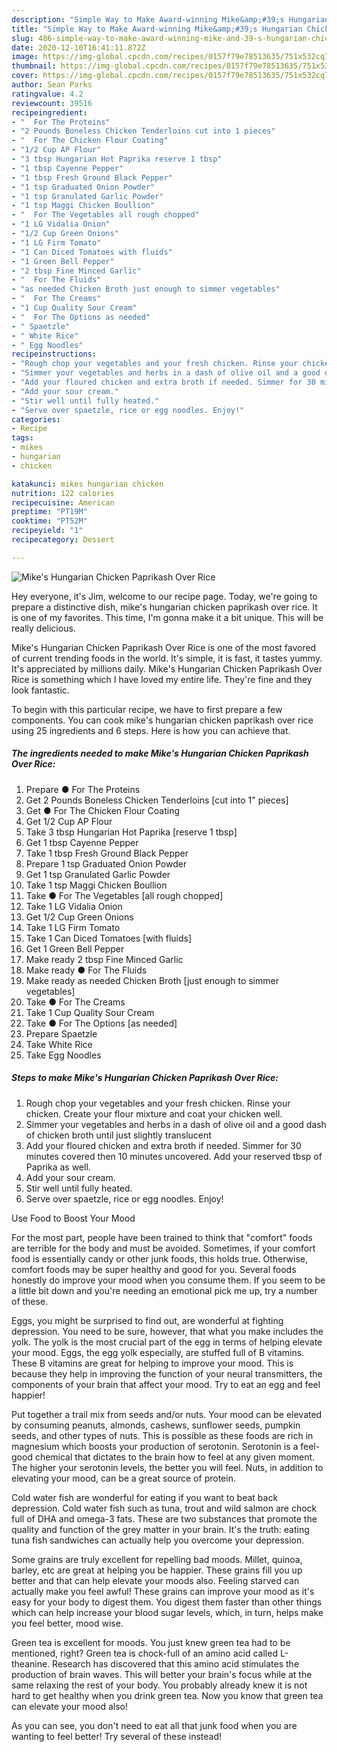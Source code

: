 ```yaml
---
description: "Simple Way to Make Award-winning Mike&amp;#39;s Hungarian Chicken Paprikash Over Rice"
title: "Simple Way to Make Award-winning Mike&amp;#39;s Hungarian Chicken Paprikash Over Rice"
slug: 486-simple-way-to-make-award-winning-mike-and-39-s-hungarian-chicken-paprikash-over-rice
date: 2020-12-10T16:41:11.872Z
image: https://img-global.cpcdn.com/recipes/0157f79e78513635/751x532cq70/mikes-hungarian-chicken-paprikash-over-rice-recipe-main-photo.jpg
thumbnail: https://img-global.cpcdn.com/recipes/0157f79e78513635/751x532cq70/mikes-hungarian-chicken-paprikash-over-rice-recipe-main-photo.jpg
cover: https://img-global.cpcdn.com/recipes/0157f79e78513635/751x532cq70/mikes-hungarian-chicken-paprikash-over-rice-recipe-main-photo.jpg
author: Sean Parks
ratingvalue: 4.2
reviewcount: 39516
recipeingredient:
- "  For The Proteins"
- "2 Pounds Boneless Chicken Tenderloins cut into 1 pieces"
- "  For The Chicken Flour Coating"
- "1/2 Cup AP Flour"
- "3 tbsp Hungarian Hot Paprika reserve 1 tbsp"
- "1 tbsp Cayenne Pepper"
- "1 tbsp Fresh Ground Black Pepper"
- "1 tsp Graduated Onion Powder"
- "1 tsp Granulated Garlic Powder"
- "1 tsp Maggi Chicken Boullion"
- "  For The Vegetables all rough chopped"
- "1 LG Vidalia Onion"
- "1/2 Cup Green Onions"
- "1 LG Firm Tomato"
- "1 Can Diced Tomatoes with fluids"
- "1 Green Bell Pepper"
- "2 tbsp Fine Minced Garlic"
- "  For The Fluids"
- "as needed Chicken Broth just enough to simmer vegetables"
- "  For The Creams"
- "1 Cup Quality Sour Cream"
- "  For The Options as needed"
- " Spaetzle"
- " White Rice"
- " Egg Noodles"
recipeinstructions:
- "Rough chop your vegetables and your fresh chicken. Rinse your chicken. Create your flour mixture and coat your chicken well."
- "Simmer your vegetables and herbs in a dash of olive oil and a good dash of chicken broth until just slightly translucent"
- "Add your floured chicken and extra broth if needed. Simmer for 30 minutes covered then 10 minutes uncovered. Add your reserved tbsp of Paprika as well."
- "Add your sour cream."
- "Stir well until fully heated."
- "Serve over spaetzle, rice or egg noodles. Enjoy!"
categories:
- Recipe
tags:
- mikes
- hungarian
- chicken

katakunci: mikes hungarian chicken 
nutrition: 122 calories
recipecuisine: American
preptime: "PT19M"
cooktime: "PT52M"
recipeyield: "1"
recipecategory: Dessert

---
```



![Mike&#39;s Hungarian Chicken Paprikash Over Rice](https://img-global.cpcdn.com/recipes/0157f79e78513635/751x532cq70/mikes-hungarian-chicken-paprikash-over-rice-recipe-main-photo.jpg)

Hey everyone, it's Jim, welcome to our recipe page. Today, we're going to prepare a distinctive dish, mike&#39;s hungarian chicken paprikash over rice. It is one of my favorites. This time, I'm gonna make it a bit unique. This will be really delicious.

Mike&#39;s Hungarian Chicken Paprikash Over Rice is one of the most favored of current trending foods in the world. It's simple, it is fast, it tastes yummy. It's appreciated by millions daily. Mike&#39;s Hungarian Chicken Paprikash Over Rice is something which I have loved my entire life. They're fine and they look fantastic.




To begin with this particular recipe, we have to first prepare a few components. You can cook mike&#39;s hungarian chicken paprikash over rice using 25 ingredients and 6 steps. Here is how you can achieve that.

<!--inarticleads1-->

##### The ingredients needed to make Mike&#39;s Hungarian Chicken Paprikash Over Rice:

1. Prepare  ● For The Proteins
1. Get 2 Pounds Boneless Chicken Tenderloins [cut into 1&#34; pieces]
1. Get  ● For The Chicken Flour Coating
1. Get 1/2 Cup AP Flour
1. Take 3 tbsp Hungarian Hot Paprika [reserve 1 tbsp]
1. Get 1 tbsp Cayenne Pepper
1. Take 1 tbsp Fresh Ground Black Pepper
1. Prepare 1 tsp Graduated Onion Powder
1. Get 1 tsp Granulated Garlic Powder
1. Take 1 tsp Maggi Chicken Boullion
1. Take  ● For The Vegetables [all rough chopped]
1. Take 1 LG Vidalia Onion
1. Get 1/2 Cup Green Onions
1. Take 1 LG Firm Tomato
1. Take 1 Can Diced Tomatoes [with fluids]
1. Get 1 Green Bell Pepper
1. Make ready 2 tbsp Fine Minced Garlic
1. Make ready  ● For The Fluids
1. Make ready as needed Chicken Broth [just enough to simmer vegetables]
1. Take  ● For The Creams
1. Take 1 Cup Quality Sour Cream
1. Take  ● For The Options [as needed]
1. Prepare  Spaetzle
1. Take  White Rice
1. Take  Egg Noodles




<!--inarticleads2-->

##### Steps to make Mike&#39;s Hungarian Chicken Paprikash Over Rice:

1. Rough chop your vegetables and your fresh chicken. Rinse your chicken. Create your flour mixture and coat your chicken well.
1. Simmer your vegetables and herbs in a dash of olive oil and a good dash of chicken broth until just slightly translucent
1. Add your floured chicken and extra broth if needed. Simmer for 30 minutes covered then 10 minutes uncovered. Add your reserved tbsp of Paprika as well.
1. Add your sour cream.
1. Stir well until fully heated.
1. Serve over spaetzle, rice or egg noodles. Enjoy!




Use Food to Boost Your Mood


For the most part, people have been trained to think that "comfort" foods are terrible for the body and must be avoided. Sometimes, if your comfort food is essentially candy or other junk foods, this holds true. Otherwise, comfort foods may be super healthy and good for you. Several foods honestly do improve your mood when you consume them. If you seem to be a little bit down and you're needing an emotional pick me up, try a number of these.

Eggs, you might be surprised to find out, are wonderful at fighting depression. You need to be sure, however, that what you make includes the yolk. The yolk is the most crucial part of the egg in terms of helping elevate your mood. Eggs, the egg yolk especially, are stuffed full of B vitamins. These B vitamins are great for helping to improve your mood. This is because they help in improving the function of your neural transmitters, the components of your brain that affect your mood. Try to eat an egg and feel happier!

Put together a trail mix from seeds and/or nuts. Your mood can be elevated by consuming peanuts, almonds, cashews, sunflower seeds, pumpkin seeds, and other types of nuts. This is possible as these foods are rich in magnesium which boosts your production of serotonin. Serotonin is a feel-good chemical that dictates to the brain how to feel at any given moment. The higher your serotonin levels, the better you will feel. Nuts, in addition to elevating your mood, can be a great source of protein.

Cold water fish are wonderful for eating if you want to beat back depression. Cold water fish such as tuna, trout and wild salmon are chock full of DHA and omega-3 fats. These are two substances that promote the quality and function of the grey matter in your brain. It's the truth: eating tuna fish sandwiches can actually help you overcome your depression. 

Some grains are truly excellent for repelling bad moods. Millet, quinoa, barley, etc are great at helping you be happier. These grains fill you up better and that can help elevate your moods also. Feeling starved can actually make you feel awful! These grains can improve your mood as it's easy for your body to digest them. You digest them faster than other things which can help increase your blood sugar levels, which, in turn, helps make you feel better, mood wise.

Green tea is excellent for moods. You just knew green tea had to be mentioned, right? Green tea is chock-full of an amino acid called L-theanine. Research has discovered that this amino acid stimulates the production of brain waves. This will better your brain's focus while at the same relaxing the rest of your body. You probably already knew it is not hard to get healthy when you drink green tea. Now you know that green tea can elevate your mood also!

As you can see, you don't need to eat all that junk food when you are wanting to feel better! Try several of these instead!

